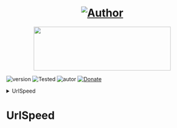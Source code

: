 <h1 align="center"><a href="https://github.com/piratainformatico2"><img title="Author" src="https://img.shields.io/badge/Author-⍣᭕ᬁ᭖José Díaz᭖᭕ᬁ⍣-svg?style=for-the-badge&logo=github"></a></h1>

<p align="center"><img src="https://github.com/piratainformatico2/packages/blob/main/Images/20210928_223304.gif" width="360" height="115"/> </p>

![version]
![Tested]
![autor]
[![Donate](https://img.shields.io/badge/Donate-PayPal-green.svg)](https://www.paypal.com)

<details>
  <summary> UrlSpeed </summary>
<br>

- Hola Que tal soy José Díaz o sharkcode Mi objetivo es ser reconocido en la comunidad de la programación ⚡

- Si deseas apoyarme con una estrella en mis repositorios

- ` NOTA : Si tienes algun error no dudes en contactarme!! `
</details>

# UrlSpeed






<!-- MarkDown Links & Images -->
[version]: https://img.shields.io/badge/Versi%C3%B3n-BETA%3A%20V.1.0-green
[tested]: https://img.shields.io/badge/Probado-Kali%20Linux%20%7C%20Nethunter%20%7C%20Termux-blue
[autor]: https://img.shields.io/badge/Author-%40Jose_Diaz-red
